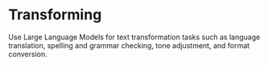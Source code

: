 # Transforming

Use Large Language Models for text transformation tasks such as language translation, spelling and grammar checking, tone adjustment, and format conversion.

